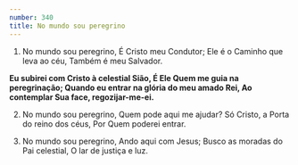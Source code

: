 ```yaml
---
number: 340
title: No mundo sou peregrino
---
```


1. No mundo sou peregrino,
  É Cristo meu Condutor;
  Ele é o Caminho que leva ao céu,
  Também é meu Salvador.

  __Eu subirei com Cristo à celestial Sião,
  É Ele Quem me guia na peregrinação;
  Quando eu entrar na glória do meu amado Rei,
  Ao contemplar Sua face, regozijar-me-ei.__

2. No mundo sou peregrino,
  Quem pode aqui me ajudar?
  Só Cristo, a Porta do reino dos céus,
  Por Quem poderei entrar.

3. No mundo sou peregrino,
  Ando aqui com Jesus;
  Busco as moradas do Pai celestial,
  O lar de justiça e luz.
